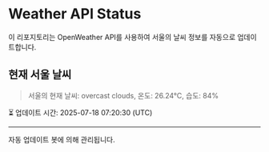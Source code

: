 
# Weather API Status

이 리포지토리는 OpenWeather API를 사용하여 서울의 날씨 정보를 자동으로 업데이트합니다.

## 현재 서울 날씨
> 서울의 현재 날씨: overcast clouds, 온도: 26.24°C, 습도: 84%

⏳ 업데이트 시간: 2025-07-18 07:20:30 (UTC)

---
자동 업데이트 봇에 의해 관리됩니다.
